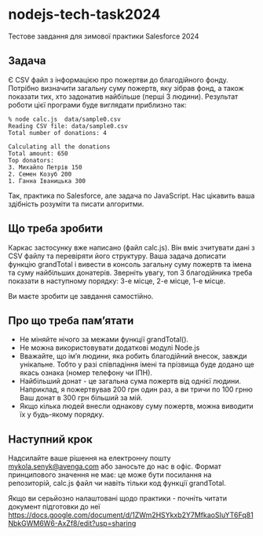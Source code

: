 # nodejs-tech-task2024
Тестове завдання для зимової практики Salesforce 2024

## Задача
Є CSV файл з інформацією про пожертви до благодійного фонду. Потрібно визначити загальну суму пожертв, яку зібрав фонд, а також показати тих, хто задонатив найбільше (перші 3 людини).
Результат роботи цієї програми буде виглядати приблизно так:

    % node calc.js  data/sample0.csv
    Reading CSV file: data/sample0.csv
    Total number of donations: 4
    
    Calculating all the donations
    Total amount: 650
    Top donators:
    3. Михайло Петрів 150
    2. Семен Козуб 200
    1. Ганна Іваницька 300

Так, практика по Salesforce, але задача по JavaScript. Нас цікавить ваша здібність розуміти та писати алгоритми.

## Що треба зробити
Каркас застосунку вже написано (файл calc.js). Він вміє зчитувати дані з CSV файлу та перевіряти його структуру. Ваша задача дописати функцію grandTotal і вивести в консоль загальну суму пожертв та імена та суму найбільших донатерів. Зверніть увагу, топ 3 благодійника треба показати в наступному порядку: 3-е місце, 2-е місце, 1-е місце.

Ви маєте зробити це завдання самостійно.

## Про що треба памʼятати
- Не міняйте нічого за межами функції grandTotal().
- Не можна використовувати додаткові модулі Node.js
- Вважайте, що імʼя людини, яка робить благодійний внесок, завжди унікальне. Тобто у разі співпадіння імені та прізвища буде додано ще якась ознака (номер телефону чи ІПН).
- Найбільший донат - це загальна сума пожертв від однієї людини. Наприклад, я пожертвував 200 грн один раз, а ви тричи по 100 грню Ваш донат в 300 грн більший за мій.
- Якщо кілька людей внесли однакову суму пожертв, можна виводити їх у будь-якому порядку.

## Наступний крок
Надсилайте ваше рішення на електронну пошту mykola.senyk@avenga.com або заносьте до нас в офіс. Формат принципового значення не має: це може бути посилання на репозиторій, calc.js файл чи навіть тільки код функції grandTotal.

Якщо ви серьйозно налаштовані щодо практики - почніть читати документ підготовки до неї https://docs.google.com/document/d/1ZWm2HSYkxb2Y7MfkaoSIuYT6Fq81NbkGWM6W6-AxZf8/edit?usp=sharing

